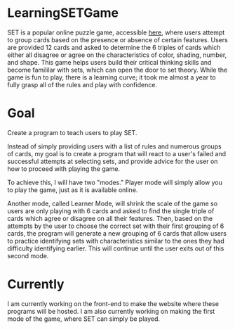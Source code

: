 # LearningSETGame

SET is a popular online puzzle game, accessible [here](http://www.setgame.com/set/puzzle), where users attempt to group cards based on the presence or absence of certain features. Users are provided 12 cards and asked to determine the 6 triples of cards which either all disagree or agree on the characteristics of color, shading, number, and shape. This game helps users build their critical thinking skills and become famililar with sets, which can open the door to set theory. While the game is fun to play, there is a learning curve; it took me almost a year to fully grasp all of the rules and play with confidence.

# Goal

Create a program to teach users to play SET. 

Instead of simply providing users with a list of rules and numerous groups of cards, my goal is to create a program that will react to a user's failed and successful attempts at selecting sets, and provide advice for the user on how to proceed with playing the game. 

To achieve this, I will have two "modes." Player mode will simply allow you to play the game, just as it is available online. 

Another mode, called Learner Mode, will shrink the scale of the game so users are only playing with 6 cards and asked to find the single triple of cards which agree or disagree on all their features. Then, based on the attempts by the user to choose the correct set with their first grouping of 6 cards, the program will generate a new grouping of 6 cards that allow users to practice identifying sets with characteristics similar to the ones they had difficulty identifying earlier. This will continue until the user exits out of this second mode. 

# Currently

I am currently working on the front-end to make the website where these programs will be hosted. I am also currently working on making the first mode of the game, where SET can simply be played. 


